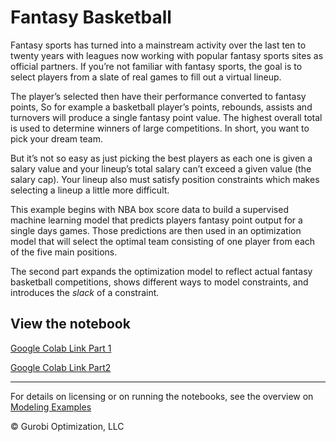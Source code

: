 # Fantasy Basketball 

Fantasy sports has turned into a mainstream activity over the last ten to twenty years with leagues now working with popular fantasy sports sites as official partners. If you’re not familiar with fantasy sports, the goal is to select players from a slate of real games to fill out a virtual lineup.

The player’s selected then have their performance converted to fantasy points, So for example a basketball player’s points, rebounds, assists and turnovers will produce a single fantasy point value. The highest overall total is used to determine winners of large competitions. In short, you want to pick your dream team.

But it’s not so easy as just picking the best players as each one is given a salary value and your lineup’s total salary can’t exceed a given value (the salary cap). Your lineup also must satisfy position constraints which makes selecting a lineup a little more difficult.

This example begins with NBA box score data to build a supervised machine learning model that predicts players fantasy point output for a single days games.
Those predictions are then used in an optimization model that will select the optimal team consisting of one player from each of the five main positions. 

The second part expands the optimization model to reflect actual fantasy basketball competitions, shows different ways to model constraints, and 
introduces the *slack* of a constraint.

## View the notebook

[Google Colab Link Part 1](https://colab.research.google.com/github/Gurobi/modeling-examples/blob/master/fantasy_basketball_1_2/fantasy_basketball_part1.ipynb)

[Google Colab Link Part2](https://colab.research.google.com/github/Gurobi/modeling-examples/blob/master/fantasy_basketball_1_2/fantasy_basketball_part2.ipynb)

----
For details on licensing or on running the notebooks, see the overview on [Modeling Examples](../)

© Gurobi Optimization, LLC